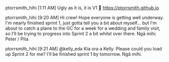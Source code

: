 ptorrsmith_hihi [1:11 AM]
Ugly as it is, it is V1 :slightly_smiling_face: https://ptorrsmith.github.io


ptorrsmith_hihi [9:20 AM]
Hi crew!  Hope everyone is getting well underway.  I'm nearly finished sprint 1, just gotta tell you a bit about myself... but I'm about to catch a plane to the GC for a week for a wedding and family visit, so I'll be trying to progress into Sprint 2 a bit whilst over there.   Ngā mihi.  Peter / Pita

ptorrsmith_hihi [9:21 AM]
@kelly_eda Kia ora a Kelly.  Please could you load up Sprint 2 for me?  I'll be finished sprint 1 by tomorrow.  Ngā mihi.